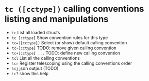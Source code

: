 <!-- TITLE: tc -->

#  `tc ([cctype])` calling conventions listing and manipulations

- `tc` List all loaded structs
- `tc [cctype]` Show convention rules for this type
- `tc=([cctype])` Select (or show) default calling convention
- `tc-[cctype]` TODO: remove given calling convention
- `tc+[cctype] ...` TODO: define new calling convention
- `tcl` List all the calling conventions
- `tcr` Register telescoping using the calling conventions order
- `tcj` json output (TODO)
- `tc?` show this help

<p hidden>tc tc= tc- tc+ tcl tcr tcj</p>